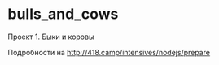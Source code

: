 # bulls_and_cows

Проект 1. Быки и коровы

Подробности на http://418.camp/intensives/nodejs/prepare
